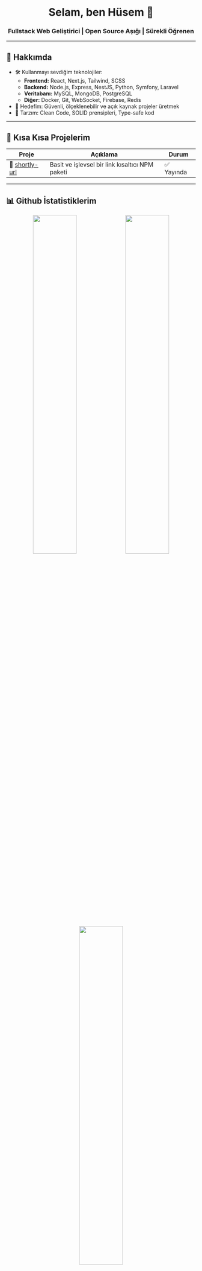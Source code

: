 <h1 align="center">Selam, ben Hüsem 👋</h1>
<h3 align="center">Fullstack Web Geliştirici | Open Source Aşığı | Sürekli Öğrenen</h3>

---

## 🧠 Hakkımda

- 🛠️ Kullanmayı sevdiğim teknolojiler:
  - **Frontend:** React, Next.js, Tailwind, SCSS
  - **Backend:** Node.js, Express, NestJS, Python, Symfony, Laravel
  - **Veritabanı:** MySQL, MongoDB, PostgreSQL
  - **Diğer:** Docker, Git, WebSocket, Firebase, Redis
- 🎯 Hedefim: Güvenli, ölçeklenebilir ve açık kaynak projeler üretmek
- 🧪 Tarzım: Clean Code, SOLID prensipleri, Type-safe kod

---

## 🚀 Kısa Kısa Projelerim

| Proje | Açıklama | Durum |
|-------|----------|--------|
| 🔗 [shortly-url](https://www.npmjs.com/package/shortly-url) | Basit ve işlevsel bir link kısaltıcı NPM paketi | ✅ Yayında |
---

## 📊 Github İstatistiklerim

<p align="center">
  <img src="https://github-readme-stats.vercel.app/api?username=HusemZ&show_icons=true&theme=radical" width="48%" />
  <img src="https://github-readme-streak-stats.herokuapp.com/?user=HusemZ&theme=radical" width="48%" />
</p>

<p align="center">
  <img src="https://github-readme-stats.vercel.app/api/top-langs/?username=HusemZ&layout=compact&theme=radical" width="48%" />
</p>

---

## 📫 Bana Ulaş

- 🌐 Web: [fuzzer.dev (yakında)](https://fuzzer.dev)
- 📦 NPM: [npmjs.com/~fuzzer](https://www.npmjs.com/~ifuzzer)

---

## 🧡 Açık Kaynağa Katkı

> Açık kaynak benim için sadece kod paylaşmak değil, öğrenmek ve öğretmek demek. Eğer bir projeye katkı sağlamak istersen, repo'larıma göz atabilir veya PR gönderebilirsin!

---



